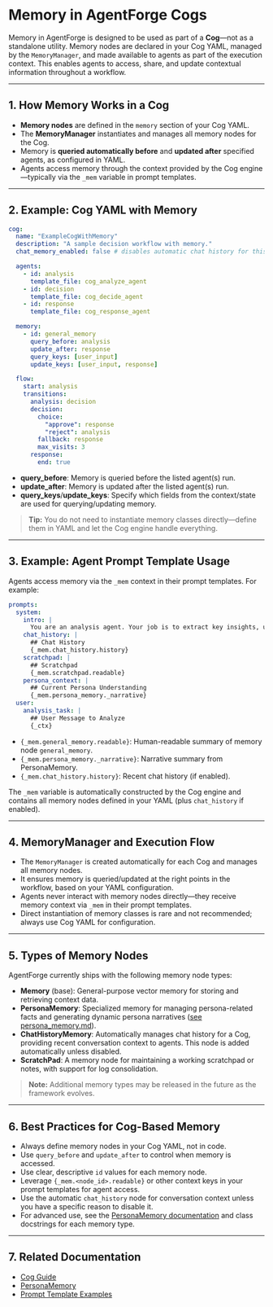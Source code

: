 # Memory in AgentForge Cogs

Memory in AgentForge is designed to be used as part of a **Cog**—not as a standalone utility. Memory nodes are declared in your Cog YAML, managed by the `MemoryManager`, and made available to agents as part of the execution context. This enables agents to access, share, and update contextual information throughout a workflow.

---

## 1. How Memory Works in a Cog

- **Memory nodes** are defined in the `memory` section of your Cog YAML.
- The **MemoryManager** instantiates and manages all memory nodes for the Cog.
- Memory is **queried automatically before** and **updated after** specified agents, as configured in YAML.
- Agents access memory through the context provided by the Cog engine—typically via the `_mem` variable in prompt templates.

---

## 2. Example: Cog YAML with Memory

```yaml
cog:
  name: "ExampleCogWithMemory"
  description: "A sample decision workflow with memory."
  chat_memory_enabled: false # disables automatic chat history for this example

  agents:
    - id: analysis
      template_file: cog_analyze_agent
    - id: decision
      template_file: cog_decide_agent
    - id: response
      template_file: cog_response_agent

  memory:
    - id: general_memory
      query_before: analysis
      update_after: response
      query_keys: [user_input]
      update_keys: [user_input, response]

  flow:
    start: analysis
    transitions:
      analysis: decision
      decision:
        choice:
          "approve": response
          "reject": analysis
        fallback: response
        max_visits: 3
      response:
        end: true
```

- **query_before**: Memory is queried before the listed agent(s) run.
- **update_after**: Memory is updated after the listed agent(s) run.
- **query_keys**/**update_keys**: Specify which fields from the context/state are used for querying/updating memory.

> **Tip:** You do not need to instantiate memory classes directly—define them in YAML and let the Cog engine handle everything.

---

## 3. Example: Agent Prompt Template Usage

Agents access memory via the `_mem` context in their prompt templates. For example:

```yaml
prompts:
  system:
    intro: |
      You are an analysis agent. Your job is to extract key insights, user intent, and relevant topics from user messages.
    chat_history: |
      ## Chat History
      {_mem.chat_history.history}
    scratchpad: |
      ## Scratchpad
      {_mem.scratchpad.readable}
    persona_context: |
      ## Current Persona Understanding
      {_mem.persona_memory._narrative}
  user:
    analysis_task: |
      ## User Message to Analyze
      {_ctx}
```

- `{_mem.general_memory.readable}`: Human-readable summary of memory node `general_memory`.
- `{_mem.persona_memory._narrative}`: Narrative summary from PersonaMemory.
- `{_mem.chat_history.history}`: Recent chat history (if enabled).

The `_mem` variable is automatically constructed by the Cog engine and contains all memory nodes defined in your YAML (plus `chat_history` if enabled).

---

## 4. MemoryManager and Execution Flow

- The `MemoryManager` is created automatically for each Cog and manages all memory nodes.
- It ensures memory is queried/updated at the right points in the workflow, based on your YAML configuration.
- Agents never interact with memory nodes directly—they receive memory context via `_mem` in their prompt templates.
- Direct instantiation of memory classes is rare and not recommended; always use Cog YAML for configuration.

---

## 5. Types of Memory Nodes

AgentForge currently ships with the following memory node types:

- **Memory** (base): General-purpose vector memory for storing and retrieving context data.
- **PersonaMemory**: Specialized memory for managing persona-related facts and generating dynamic persona narratives ([see persona_memory.md](persona_memory.md)).
- **ChatHistoryMemory**: Automatically manages chat history for a Cog, providing recent conversation context to agents. This node is added automatically unless disabled.
- **ScratchPad**: A memory node for maintaining a working scratchpad or notes, with support for log consolidation.

> **Note:** Additional memory types may be released in the future as the framework evolves.

---

## 6. Best Practices for Cog-Based Memory

- Always define memory nodes in your Cog YAML, not in code.
- Use `query_before` and `update_after` to control when memory is accessed.
- Use clear, descriptive `id` values for each memory node.
- Leverage `{_mem.<node_id>.readable}` or other context keys in your prompt templates for agent access.
- Use the automatic `chat_history` node for conversation context unless you have a specific reason to disable it.
- For advanced use, see the [PersonaMemory documentation](persona_memory.md) and class docstrings for each memory type.

---

## 7. Related Documentation
- [Cog Guide](../cogs/cogs.md)
- [PersonaMemory](persona_memory.md)
- [Prompt Template Examples](../setup_files/prompts/)